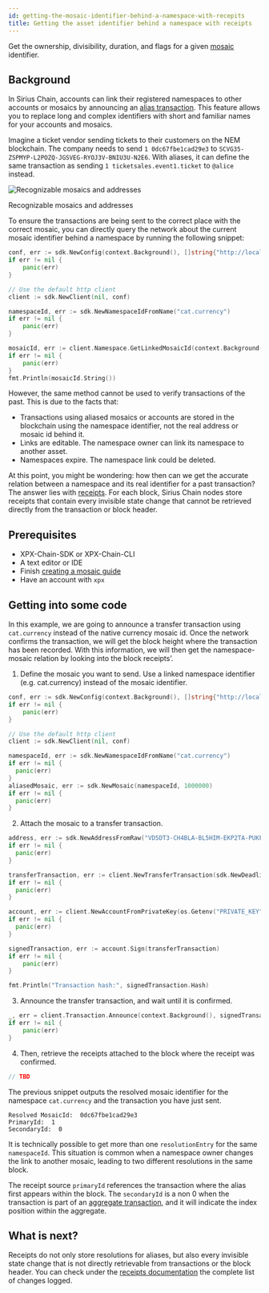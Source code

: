 ```yaml
---
id: getting-the-mosaic-identifier-behind-a-namespace-with-recepits
title: Getting the asset identifier behind a namespace with receipts
---
```


Get the ownership, divisibility, duration, and flags for a given [mosaic](../../built-in-features/mosaic.md) identifier.

## Background

In Sirius Chain, accounts can link their registered namespaces to other accounts or mosaics by announcing an [alias transaction](../../built-in-features/namespace.md#mosaic-alias-transaction). This feature allows you to replace long and complex identifiers with short and familiar names for your accounts and mosaics.

Imagine a ticket vendor sending tickets to their customers on the NEM blockchain. The company needs to send `1 0dc67fbe1cad29e3` to `SCVG35-ZSPMYP-L2POZQ-JGSVEG-RYOJ3V-BNIU3U-N2E6`. With aliases, it can define the same transaction as sending `1 ticketsales.event1.ticket` to `@alice` instead.

![Recognizable mosaics and addresses](img/recognizable-mosaics-and-addresses.png "Recognizable mosaics and addresses")

<p class=caption>Recognizable mosaics and addresses</p>

To ensure the transactions are being sent to the correct place with the correct mosaic, you can directly query the network about the current mosaic identifier behind a namespace by running the following snippet:

<!--DOCUSAURUS_CODE_TABS-->
<!--Golang-->
```go
conf, err := sdk.NewConfig(context.Background(), []string{"http://localhost:3000"})
if err != nil {
    panic(err)
}

// Use the default http client
client := sdk.NewClient(nil, conf)

namespaceId, err := sdk.NewNamespaceIdFromName("cat.currency")
if err != nil {
    panic(err)
}

mosaicId, err := client.Namespace.GetLinkedMosaicId(context.Background(), namespaceId)
if err != nil {
    panic(err)
}
fmt.Println(mosaicId.String())

```
<!--END_DOCUSAURUS_CODE_TABS-->

However, the same method cannot be used to verify transactions of the past. This is due to the facts that:

- Transactions using aliased mosaics or accounts are stored in the blockchain using the namespace identifier, not the real address or mosaic id behind it.
- Links are editable. The namespace owner can link its namespace to another asset.
- Namespaces expire. The namespace link could be deleted.

At this point, you might be wondering: how then can we get the accurate relation between a namespace and its real identifier for a past transaction? The answer lies with [receipts](../../protocol/receipt.md). For each block, Sirius Chain nodes store receipts that contain every invisible state change that cannot be retrieved directly from the transaction or block header.

## Prerequisites

- XPX-Chain-SDK or XPX-Chain-CLI
- A text editor or IDE
- Finish [creating a mosaic guide](./creating-a-mosaic.md)
- Have an account with `xpx`

## Getting into some code

In this example, we are going to announce a transfer transaction using `cat.currency` instead of the native currency mosaic id. Once the network confirms the transaction, we will get the block height where the transaction has been recorded. With this information, we will then get the namespace-mosaic relation by looking into the block receipts’.

1. Define the mosaic you want to send. Use a linked namespace identifier (e.g. cat.currency) instead of the mosaic identifier.

<!--DOCUSAURUS_CODE_TABS-->
<!--Golang-->
```go
conf, err := sdk.NewConfig(context.Background(), []string{"http://localhost:3000"})
if err != nil {
    panic(err)
}

// Use the default http client
client := sdk.NewClient(nil, conf)

namespaceId, err := sdk.NewNamespaceIdFromName("cat.currency")
if err != nil {
  panic(err)
}
aliasedMosaic, err := sdk.NewMosaic(namespaceId, 1000000)
if err != nil {
  panic(err)
}
```
<!--END_DOCUSAURUS_CODE_TABS-->

2. Attach the mosaic to a transfer transaction.

<!--DOCUSAURUS_CODE_TABS-->
<!--Golang-->
```go
address, err := sdk.NewAddressFromRaw("VD5DT3-CH4BLA-BL5HIM-EKP2TA-PUKF4N-Y3L5HR-IR54")
if err != nil {
  panic(err)
}

transferTransaction, err := client.NewTransferTransaction(sdk.NewDeadline(time.Hour), address, []*sdk.Mosaic{aliasedMosaic}, sdk.NewPlainMessage("Test aliased mosaic"))
if err != nil {
  panic(err)
}

account, err := client.NewAccountFromPrivateKey(os.Getenv("PRIVATE_KEY"))
if err != nil {
  panic(err)
}

signedTransaction, err := account.Sign(transferTransaction)
if err != nil {
    panic(err)
}

fmt.Println("Transaction hash:", signedTransaction.Hash)
```
<!--END_DOCUSAURUS_CODE_TABS-->

3. Announce the transfer transaction, and wait until it is confirmed.

<!--DOCUSAURUS_CODE_TABS-->
<!--Golang-->
```go
_, err = client.Transaction.Announce(context.Background(), signedTransaction)
if err != nil {
    panic(err)
}
```
<!--END_DOCUSAURUS_CODE_TABS-->

4. Then, retrieve the receipts attached to the block where the receipt was confirmed.

<!--DOCUSAURUS_CODE_TABS-->
<!--Golang-->
```go
// TBD
```
<!--END_DOCUSAURUS_CODE_TABS-->

The previous snippet outputs the resolved mosaic identifier for the namespace `cat.currency` and the transaction you have just sent.

```
Resolved MosaicId:  0dc67fbe1cad29e3
PrimaryId:  1
SecondaryId:  0
```

It is technically possible to get more than one `resolutionEntry` for the same `namespaceId`. This situation is common when a namespace owner changes the link to another mosaic, leading to two different resolutions in the same block.

The receipt source `primaryId` references the transaction where the alias first appears within the block. The `secondaryId` is a non 0 when the transaction is part of an [aggregate transaction](../../built-in-features/aggregate-transaction.md), and it will indicate the index position within the aggregate.

## What is next?

Receipts do not only store resolutions for aliases, but also every invisible state change that is not directly retrievable from transactions or the block header. You can check under the [receipts documentation](../../protocol/receipt.md) the complete list of changes logged.

